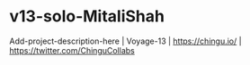 # v13-solo-MitaliShah
Add-project-description-here | Voyage-13 | https://chingu.io/ | https://twitter.com/ChinguCollabs
